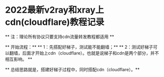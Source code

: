 # 2022最新v2ray和xray上cdn(cloudflare)教程记录
** 注：理论所有协议只要支持cdn流量转发教程都适用 **

** 开始流程：**
** 1：先搭配好梯子，测试能不能翻墙；**
** 2：测试好梯子可以翻墙，后面才开始上cdn（cloudflare）。也就是说梯子和cdn是两个部分，并不相互影响。 **

** 总结思路就是，搭建好梯子过程中，同时搭配cdn（cloudflare）。**

